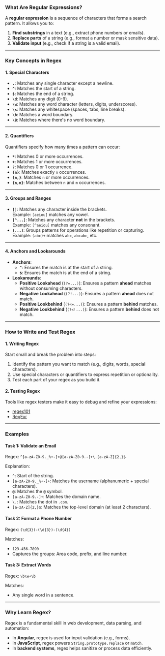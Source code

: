 ### **What Are Regular Expressions?**
A **regular expression** is a sequence of characters that forms a search pattern. It allows you to:
1. **Find substrings** in a text (e.g., extract phone numbers or emails).
2. **Replace parts** of a string (e.g., format a number or mask sensitive data).
3. **Validate input** (e.g., check if a string is a valid email).

---

### **Key Concepts in Regex**

#### **1. Special Characters**
- **`.`**: Matches any single character except a newline.
- **`^`**: Matches the start of a string.
- **`$`**: Matches the end of a string.
- **`\d`**: Matches any digit (0-9).
- **`\w`**: Matches any word character (letters, digits, underscores).
- **`\s`**: Matches any whitespace (spaces, tabs, line breaks).
- **`\b`**: Matches a word boundary.
- **`\B`**: Matches where there's no word boundary.

---

#### **2. Quantifiers**
Quantifiers specify how many times a pattern can occur:
- **`*`**: Matches 0 or more occurrences.
- **`+`**: Matches 1 or more occurrences.
- **`?`**: Matches 0 or 1 occurrence.
- **`{n}`**: Matches exactly `n` occurrences.
- **`{n,}`**: Matches `n` or more occurrences.
- **`{n,m}`**: Matches between `n` and `m` occurrences.

---

#### **3. Groups and Ranges**
- **`[]`**: Matches any character inside the brackets.  
  Example: `[aeiou]` matches any vowel.
- **`[^...]`**: Matches any character **not** in the brackets.  
  Example: `[^aeiou]` matches any consonant.
- **`(...)`**: Groups patterns for operations like repetition or capturing.  
  Example: `(abc)+` matches `abc`, `abcabc`, etc.

---

#### **4. Anchors and Lookarounds**
- **Anchors**:
  - **`^`**: Ensures the match is at the start of a string.
  - **`$`**: Ensures the match is at the end of a string.
- **Lookarounds**:
  - **Positive Lookahead** (`(?=...)`): Ensures a pattern **ahead** matches without consuming characters.
  - **Negative Lookahead** (`(?!...)`): Ensures a pattern **ahead** does not match.
  - **Positive Lookbehind** (`(?<=...)`): Ensures a pattern **behind** matches.
  - **Negative Lookbehind** (`(?<!...)`): Ensures a pattern **behind** does not match.

---

### **How to Write and Test Regex**

#### **1. Writing Regex**
Start small and break the problem into steps:
1. Identify the pattern you want to match (e.g., digits, words, special characters).
2. Use special characters or quantifiers to express repetition or optionality.
3. Test each part of your regex as you build it.

#### **2. Testing Regex**
Tools like regex testers make it easy to debug and refine your expressions:
- [regex101](https://regex101.com)
- [RegExr](https://regexr.com)

---

### **Examples**

#### **Task 1: Validate an Email**
Regex: `^[a-zA-Z0-9._%+-]+@[a-zA-Z0-9.-]+\.[a-zA-Z]{2,}$`

Explanation:
- `^`: Start of the string.
- `[a-zA-Z0-9._%+-]+`: Matches the username (alphanumeric + special characters).
- `@`: Matches the `@` symbol.
- `[a-zA-Z0-9.-]+`: Matches the domain name.
- `\.`: Matches the dot in `.com`.
- `[a-zA-Z]{2,}$`: Matches the top-level domain (at least 2 characters).

#### **Task 2: Format a Phone Number**
Regex: `(\d{3})-(\d{3})-(\d{4})`

Matches:
- `123-456-7890`
- Captures the groups: Area code, prefix, and line number.

#### **Task 3: Extract Words**
Regex: `\b\w+\b`

Matches:
- Any single word in a sentence.

---

### **Why Learn Regex?**

Regex is a fundamental skill in web development, data parsing, and automation:
- In **Angular**, regex is used for input validation (e.g., forms).
- In **JavaScript**, regex powers `String.prototype.replace` or `match`.
- In **backend systems**, regex helps sanitize or process data efficiently.